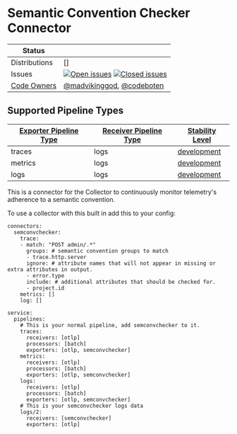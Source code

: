 # Semantic Convention Checker Connector
<!-- status autogenerated section -->
| Status        |           |
| ------------- |-----------|
| Distributions | [] |
| Issues        | [![Open issues](https://img.shields.io/github/issues-search/open-telemetry/opentelemetry-collector-contrib?query=is%3Aissue%20is%3Aopen%20label%3Aconnector%2Fsemconvchecker%20&label=open&color=orange&logo=opentelemetry)](https://github.com/open-telemetry/opentelemetry-collector-contrib/issues?q=is%3Aopen+is%3Aissue+label%3Aconnector%2Fsemconvchecker) [![Closed issues](https://img.shields.io/github/issues-search/open-telemetry/opentelemetry-collector-contrib?query=is%3Aissue%20is%3Aclosed%20label%3Aconnector%2Fsemconvchecker%20&label=closed&color=blue&logo=opentelemetry)](https://github.com/open-telemetry/opentelemetry-collector-contrib/issues?q=is%3Aclosed+is%3Aissue+label%3Aconnector%2Fsemconvchecker) |
| [Code Owners](https://github.com/open-telemetry/opentelemetry-collector-contrib/blob/main/CONTRIBUTING.md#becoming-a-code-owner)    | [@madvikinggod](https://www.github.com/madvikinggod), [@codeboten](https://www.github.com/codeboten) |

[development]: https://github.com/open-telemetry/opentelemetry-collector#development

## Supported Pipeline Types

| [Exporter Pipeline Type] | [Receiver Pipeline Type] | [Stability Level] |
| ------------------------ | ------------------------ | ----------------- |
| traces | logs | [development] |
| metrics | logs | [development] |
| logs | logs | [development] |

[Exporter Pipeline Type]: https://github.com/open-telemetry/opentelemetry-collector/blob/main/connector/README.md#exporter-pipeline-type
[Receiver Pipeline Type]: https://github.com/open-telemetry/opentelemetry-collector/blob/main/connector/README.md#receiver-pipeline-type
[Stability Level]: https://github.com/open-telemetry/opentelemetry-collector#stability-levels
<!-- end autogenerated section -->

This is a connector for the Collector to continuously monitor telemetry's adherence to a semantic convention.

To use a collector with this built in add this to your config:

```
connectors:
  semconvchecker:
    trace:
    - match: "POST admin/.*"
      groups: # semantic convention groups to match
      - trace.http.server
      ignore: # attribute names that will not appear in missing or extra attributes in output.
      - error.type 
      include: # additional attributes that should be checked for.
      - project.id
    metrics: []
    log: []

service:
  pipelines:
    # This is your normal pipeline, add semconvchecker to it.
    traces:
      receivers: [otlp]
      processors: [batch]
      exporters: [otlp, semconvchecker]
    metrics:
      receivers: [otlp]
      processors: [batch]
      exporters: [otlp, semconvchecker]
    logs:
      receivers: [otlp]
      processors: [batch]
      exporters: [otlp, semconvchecker]
    # This is your semconvchecker logs data
    logs/2:
      receivers: [semconvchecker]
      exporters: [otlp]
```